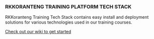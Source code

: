 ### RKKORANTENG TRAINING PLATFORM TECH STACK
RKKoranteng Training Tech Stack contains easy install and deployment solutions for various technologies used in our training courses.

[Check out our wiki to get started](#)
